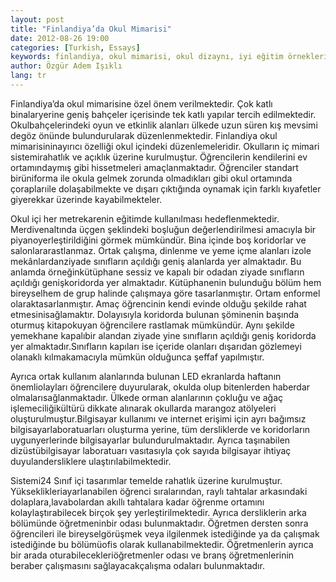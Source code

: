 ```yaml
---
layout: post
title: "Finlandiya’da Okul Mimarisi"
date: 2012-08-26 19:00
categories: [Turkish, Essays]
keywords: finlandiya, okul mimarisi, okul dizaynı, iyi eğitim örnekleri
author: Özgür Adem Işıklı
lang: tr
---
```


Finlandiya’da okul mimarisine özel önem verilmektedir. Çok katlı binalaryerine geniş bahçeler içerisinde tek katlı yapılar tercih edilmektedir. Okulbahçelerindeki oyun ve etkinlik alanları ülkede uzun süren kış mevsimi degöz önünde bulundurularak düzenlenmektedir. Finlandiya okul mimarisininayırıcı özelliği okul içindeki düzenlemeleridir. Okulların iç mimari sistemirahatlık ve açıklık üzerine kurulmuştur. Öğrencilerin kendilerini ev ortamındaymış gibi hissetmeleri amaçlanmaktadır. Öğrenciler standart birüniforma ile okula gelmek zorunda olmadıkları gibi okul ortamında çoraplarıile dolaşabilmekte ve dışarı çıktığında oynamak için farklı kıyafetler giyerekkar üzerinde kayabilmekteler.

Okul içi her metrekarenin eğitimde kullanılması hedeflenmektedir. Merdivenaltında üçgen şeklindeki boşluğun değerlendirilmesi amacıyla bir piyanoyerleştirildiğini görmek mümkündür. Bina içinde boş koridorlar ve salonlararastlanmaz. Ortak çalışma, dinlenme ve yeme içme alanları izole mekânlardanziyade sınıfların açıldığı geniş alanlarda yer almaktadır. Bu anlamda örneğinkütüphane sessiz ve kapalı bir odadan ziyade sınıfların açıldığı genişkoridorda yer almaktadır. Kütüphanenin bulunduğu bölüm hem bireyselhem de grup halinde çalışmaya göre tasarlanmıştır. Ortam enformel olaraktasarlanmıştır. Amaç öğrencinin kendi evinde olduğu şekilde rahat etmesinisağlamaktır. Dolayısıyla koridorda bulunan şöminenin başında oturmuş kitapokuyan öğrencilere rastlamak mümkündür. Aynı şekilde yemekhane kapalıbir alandan ziyade yine sınıfların açıldığı geniş koridorda yer almaktadır.Sınıfların kapıları ise içeride olanları dışarıdan gözlemeyi olanaklı kılmakamacıyla mümkün olduğunca şeffaf yapılmıştır.

Ayrıca ortak kullanım alanlarında bulunan LED ekranlarda haftanın önemliolayları öğrencilere duyurularak, okulda olup bitenlerden haberdar olmalarısağlanmaktadır. Ülkede orman alanlarının çokluğu ve ağaç işlemeciliğikültürü dikkate alınarak okullarda marangoz atölyeleri oluşturulmuştur.Bilgisayar kullanımı ve internet erişimi için ayrı bağımsız bilgisayarlaboratuarları oluşturma yerine, tüm dersliklerde ve koridorların uygunyerlerinde bilgisayarlar bulundurulmaktadır. Ayrıca taşınabilen dizüstübilgisayar laboratuarı vasıtasıyla çok sayıda bilgisayar ihtiyaç duyulandersliklere ulaştırılabilmektedir.

Sistemi24 Sınıf içi tasarımlar temelde rahatlık üzerine kurulmuştur. Yükseklikleriayarlanabilen öğrenci sıralarından, raylı tahtalar arkasındaki dolaplara,lavabolardan akıllı tahtalara kadar öğrenme ortamını kolaylaştırabilecek birçok şey yerleştirilmektedir. Ayrıca dersliklerin arka bölümünde öğretmeninbir odası bulunmaktadır. Öğretmen dersten sonra öğrencileri ile bireyselgörüşmek veya ilgilenmek istediğinde ya da çalışmak istediğinde bu bölümüofis olarak kullanabilmektedir. Öğretmenlerin ayrıca bir arada oturabilecekleriöğretmenler odası ve branş öğretmenlerinin beraber çalışmasını sağlayacakçalışma odaları bulunmaktadır.
